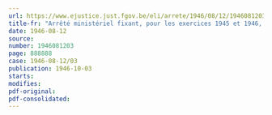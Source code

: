 ```yaml
---
url: https://www.ejustice.just.fgov.be/eli/arrete/1946/08/12/1946081203/justel
title-fr: "Arrêté ministériel fixant, pour les exercices 1945 et 1946, la contribution provisionnelle à verser au Conseil professionnel de l'Industrie pharmaceutique, en liquidation"
date: 1946-08-12
source:
number: 1946081203
page: 888888
case: 1946-08-12/03
publication: 1946-10-03
starts:
modifies:
pdf-original:
pdf-consolidated:
---
```


